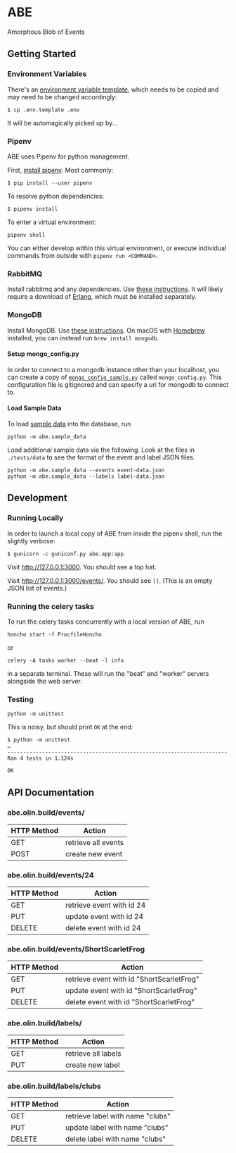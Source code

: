 # ABE

Amorphous Blob of Events

## Getting Started

### Environment Variables
There's an [environment variable template](.env.template), which needs to be copied and may need to be changed accordingly:

```shell
$ cp .env.template .env
```

It will be automagically picked up by...

### Pipenv
ABE uses Pipenv for python management. 

First, [install pipenv](http://docs.python-guide.org/en/latest/dev/virtualenvs/#installing-pipenv). Most commonly:
```shell
$ pip install --user pipenv
```

To resolve python dependencies:
```shell
$ pipenv install
```

To enter a virtual environment:
```shell
pipenv shell
```

You can either develop within this virtual environment, or execute individual commands from outside with `pipenv run <COMMAND>`.

### RabbitMQ

Install rabbitmq and any dependencies. Use [these instructions](http://www.rabbitmq.com/download.html). It will likely require a download of [Erlang](https://packages.erlang-solutions.com/erlang/), which must be installed separately.

### MongoDB

Install MongoDB. Use [these
instructions](https://docs.mongodb.com/getting-started/shell/installation/). On
macOS with [Homebrew](https://brew.sh/) installed, you can instead run `brew install mongodb`.

#### Setup mongo_config.py

In order to connect to a mongodb instance other than your localhost, you can create a copy of [`mongo_config_sample.py`](abe/mongo_config_sample.py) called `mongo_config.py`. 
This configuration file is gitignored and can specify a uri for mongodb to connect to.

#### Load Sample Data
To load [sample data](abe/sample_data.py) into the database, run
```shell
python -m abe.sample_data
```

Load additional sample data via the following. Look at the files in
 `./tests/data` to see the format of the event and label JSON files.

```shell
python -m abe.sample_data --events event-data.json
python -m abe.sample_data --labels label-data.json
```

## Development

### Running Locally

In order to launch a local copy of ABE from inside the pipenv shell, run the slightly verbose:

```shell
$ gunicorn -c guniconf.py abe.app:app
```

Visit <http://127.0.0.1:3000>. You should see a top hat.

Visit <http://127.0.0.1:3000/events/>. You should see `[]`. (This is an empty
JSON list of events.)

### Running the celery tasks

To run the celery tasks concurrently with a local version of ABE, run

```shell
honcho start -f ProcfileHoncho
```

or

```shell
celery -A tasks worker --beat -l info
```

in a separate terminal. These will run the "beat" and "worker" servers alongside the web server.

### Testing

`python -m unittest`

This is noisy, but should print `OK` at the end:

```shell
$ python -m unittest
…
----------------------------------------------------------------------
Ran 4 tests in 1.124s

OK
```

## API Documentation

### abe.olin.build/events/

| HTTP Method | Action              |
|-------------|---------------------|
| GET         | retrieve all events |
| POST        | create new event    |

### abe.olin.build/events/24

| HTTP Method | Action                    |
|-------------|---------------------------|
| GET         | retrieve event with id 24 |
| PUT         | update event with id 24   |
| DELETE      | delete event with id 24   |

### abe.olin.build/events/ShortScarletFrog

| HTTP Method | Action                                    |
|-------------|-------------------------------------------|
| GET         | retrieve event with id "ShortScarletFrog" |
| PUT         | update event with id "ShortScarletFrog"   |
| DELETE      | delete event with id "ShortScarletFrog"   |

### abe.olin.build/labels/

| HTTP Method | Action              |
|-------------|---------------------|
| GET         | retrieve all labels |
| PUT         | create new label    |

### abe.olin.build/labels/clubs

| HTTP Method | Action                           |
|-------------|----------------------------------|
| GET         | retrieve label with name "clubs" |
| PUT         | update label with name "clubs"   |
| DELETE      | delete label with name "clubs"   |
